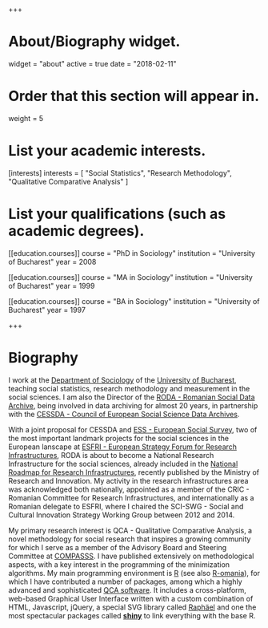 +++
# About/Biography widget.
widget = "about"
active = true
date = "2018-02-11"

# Order that this section will appear in.
weight = 5

# List your academic interests.
[interests]
  interests = [
    "Social Statistics",
    "Research Methodology",
    "Qualitative Comparative Analysis"
  ]

# List your qualifications (such as academic degrees).
[[education.courses]]
  course = "PhD in Sociology"
  institution = "University of Bucharest"
  year = 2008

[[education.courses]]
  course = "MA in Sociology"
  institution = "University of Bucharest"
  year = 1999

[[education.courses]]
  course = "BA in Sociology"
  institution = "University of Bucharest"
  year = 1997
 
+++

# Biography
I work at the [Department of Sociology](http://www.sas.unibuc.ro) of the [University of Bucharest](http://www.unibuc.ro), teaching social statistics, research methodology and measurement in the social sciences. I am also the Director of the [RODA - Romanian Social Data Archive](http://www.roda.ro), being involved in data archiving for almost 20 years, in partnership with the [CESSDA - Council of European Social Science Data Archives](https://www.cessda.eu).

With a joint proposal for CESSDA and [ESS - European Social Survey](http://www.europeansocialsurvey.org), two of the most important landmark projects for the social sciences in the European lanscape at [ESFRI - European Strategy Forum for Research Infrastructures](http://www.esfri.eu/), RODA is about to become a National Research Infrastructure for the social sciences, already included in the [National Roadmap for Research Infrastructures](http://www.poc.research.gov.ro/uploads/despre-oicercetare/documente-de-programare/2017/cric-raport-final-22-11-2017.pdf), recently published by the Ministry of Research and Innovation. My activity in the research infrastructures area was acknowledged both nationally, appointed as a member of the CRIC - Romanian Committee for Research Infrastructures, and internationally as a Romanian delegate to ESFRI, where I chaired the SCI-SWG - Social and Cultural Innovation Strategy Working Group between 2012 and 2014.

My primary research interest is QCA - Qualitative Comparative Analysis, a novel methodology for social research that inspires a growing community for which I serve as a member of the Advisory Board and Steering Committee at [COMPASSS](http://www.compasss.org). I have published extensively on methodological aspects, with a key interest in the programming of the minimization algorithms. My main programming environment is [R](https://www.r-project.org/) (see also [R-omania](http://www.r-project.ro/)), for which I have contributed a number of packages, among which a highly advanced and sophisticated [QCA software](https://cran.r-project.org/web/packages/QCA/index.html). It includes a cross-platform, web-based Graphical User Interface written with a custom combination of HTML, Javascript, jQuery, a special SVG library called [Raphäel](http://dmitrybaranovskiy.github.io/raphael/) and one the most spectacular packages called [**shiny**](https://cran.r-project.org/web/packages/shiny/index.html) to link everything with the base R.

